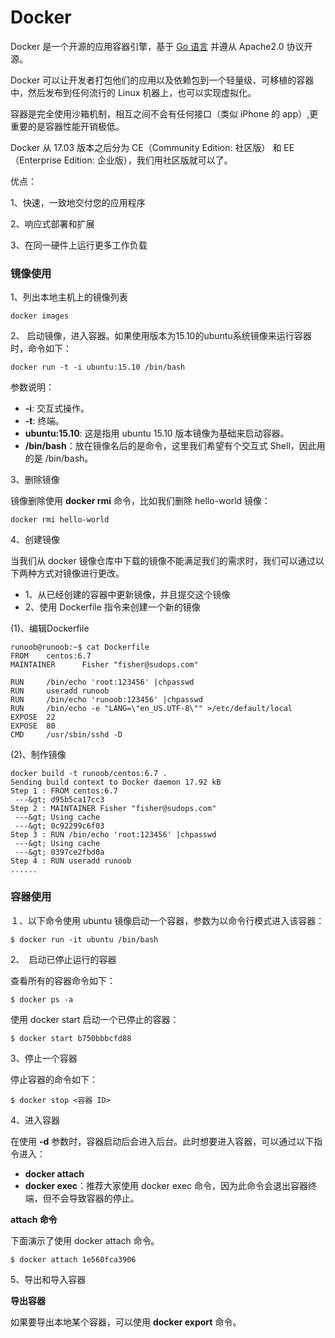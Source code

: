 # Docker

Docker 是一个开源的应用容器引擎，基于 [Go 语言](https://www.runoob.com/go/go-tutorial.html)   并遵从 Apache2.0 协议开源。

Docker 可以让开发者打包他们的应用以及依赖包到一个轻量级、可移植的容器中，然后发布到任何流行的 Linux 机器上，也可以实现虚拟化。

容器是完全使用沙箱机制，相互之间不会有任何接口（类似 iPhone 的 app）,更重要的是容器性能开销极低。

Docker 从 17.03 版本之后分为 CE（Community Edition: 社区版） 和 EE（Enterprise Edition: 企业版），我们用社区版就可以了。

优点：

1、快速，一致地交付您的应用程序

2、响应式部署和扩展

3、在同一硬件上运行更多工作负载





### 镜像使用

1、列出本地主机上的镜像列表

`docker images `

2、 启动镜像，进入容器。如果使用版本为15.10的ubuntu系统镜像来运行容器时，命令如下：

`docker run -t -i ubuntu:15.10 /bin/bash `

参数说明：

- **-i**: 交互式操作。
- **-t**: 终端。
- **ubuntu:15.10**: 这是指用 ubuntu 15.10 版本镜像为基础来启动容器。
- **/bin/bash**：放在镜像名后的是命令，这里我们希望有个交互式 Shell，因此用的是 /bin/bash。



3、删除镜像

镜像删除使用 **docker rmi** 命令，比如我们删除 hello-world 镜像：

`docker rmi hello-world`

4、创建镜像

当我们从 docker 镜像仓库中下载的镜像不能满足我们的需求时，我们可以通过以下两种方式对镜像进行更改。

- 1、从已经创建的容器中更新镜像，并且提交这个镜像
- 2、使用 Dockerfile 指令来创建一个新的镜像



(1)、编辑Dockerfile

```
runoob@runoob:~$ cat Dockerfile 
FROM    centos:6.7
MAINTAINER      Fisher "fisher@sudops.com"

RUN     /bin/echo 'root:123456' |chpasswd
RUN     useradd runoob
RUN     /bin/echo 'runoob:123456' |chpasswd
RUN     /bin/echo -e "LANG=\"en_US.UTF-8\"" >/etc/default/local
EXPOSE  22
EXPOSE  80
CMD     /usr/sbin/sshd -D
```

(2)、制作镜像

```
docker build -t runoob/centos:6.7 .
Sending build context to Docker daemon 17.92 kB
Step 1 : FROM centos:6.7
 ---&gt; d95b5ca17cc3
Step 2 : MAINTAINER Fisher "fisher@sudops.com"
 ---&gt; Using cache
 ---&gt; 0c92299c6f03
Step 3 : RUN /bin/echo 'root:123456' |chpasswd
 ---&gt; Using cache
 ---&gt; 0397ce2fbd0a
Step 4 : RUN useradd runoob
......
```



### 容器使用

１、以下命令使用  ubuntu 镜像启动一个容器，参数为以命令行模式进入该容器：

`$ docker run -it ubuntu /bin/bash`

2、　启动已停止运行的容器

查看所有的容器命令如下：

```
$ docker ps -a
```

使用 docker start 启动一个已停止的容器：

`$ docker start b750bbbcfd88 `

3、停止一个容器

停止容器的命令如下：

`$ docker stop <容器 ID>`

4、进入容器

在使用 **-d** 参数时，容器启动后会进入后台。此时想要进入容器，可以通过以下指令进入：

- **docker attach**
- **docker exec**：推荐大家使用 docker exec 命令，因为此命令会退出容器终端，但不会导致容器的停止。

**attach 命令**

下面演示了使用 docker attach 命令。

```
$ docker attach 1e560fca3906 
```

5、导出和导入容器

**导出容器**

如果要导出本地某个容器，可以使用 **docker export** 命令。